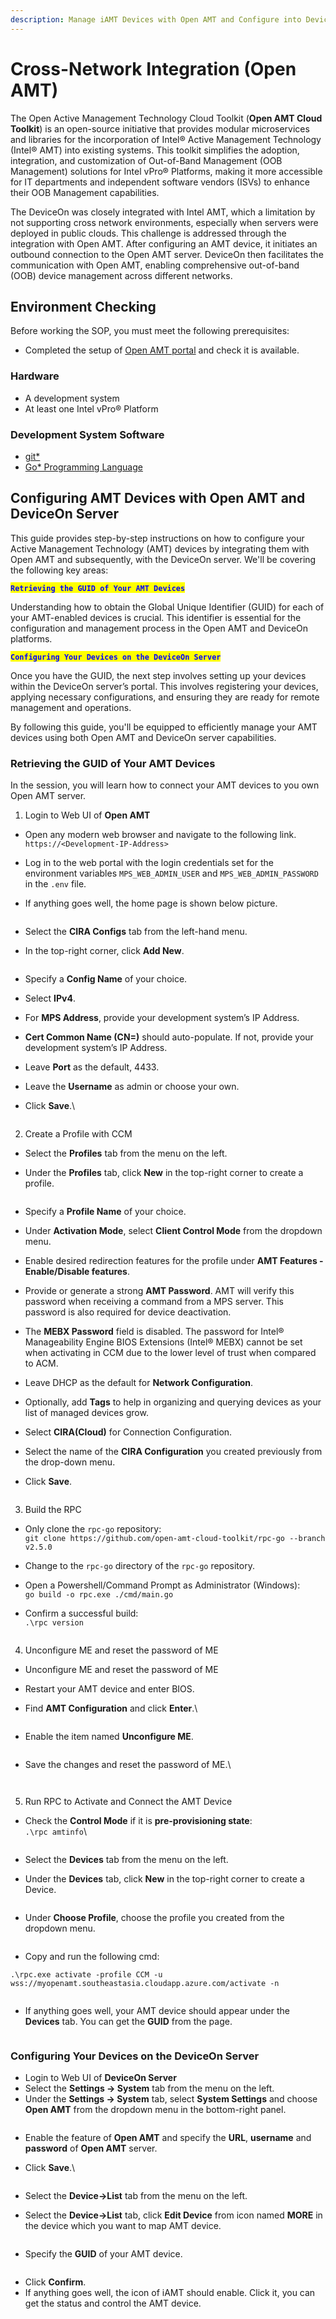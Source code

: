 ```yaml
---
description: Manage iAMT Devices with Open AMT and Configure into DeviceOn
---
```


# Cross-Network Integration (Open AMT)

The Open Active Management Technology Cloud Toolkit (**Open AMT Cloud Toolkit**) is an open-source initiative that provides modular microservices and libraries for the incorporation of Intel® Active Management Technology (Intel® AMT) into existing systems. This toolkit simplifies the adoption, integration, and customization of Out-of-Band Management (OOB Management) solutions for Intel vPro® Platforms, making it more accessible for IT departments and independent software vendors (ISVs) to enhance their OOB Management capabilities.

The DeviceOn was closely integrated with Intel AMT, which a limitation by not supporting cross network environments, especially when servers were deployed in public clouds. This challenge is addressed through the integration with Open AMT. After configuring an AMT device, it initiates an outbound connection to the Open AMT server. DeviceOn then facilitates the communication with Open AMT, enabling comprehensive out-of-band (OOB) device management across different networks.

## Environment Checking <a href="#enviroment-checking" id="enviroment-checking"></a>

Before working the SOP, you must meet the following prerequisites:

* Completed the setup of [Open AMT portal](https://open-amt-cloud-toolkit.github.io/docs/2.6/GetStarted/setup/) and check it is available.

### Hardware <a href="#hardware" id="hardware"></a>

* A development system
* At least one Intel vPro® Platform

### Development System Software <a href="#development-system-software" id="development-system-software"></a>

* [git\*](https://git-scm.com/downloads)
* [Go\* Programming Language](https://go.dev/)

## Configuring AMT Devices with Open AMT and DeviceOn Server

This guide provides step-by-step instructions on how to configure your Active Management Technology (AMT) devices by integrating them with Open AMT and subsequently, with the DeviceOn server. We'll be covering the following key areas:

<mark style="color:blue;">**`Retrieving the GUID of Your AMT Devices`**</mark>

Understanding how to obtain the Global Unique Identifier (GUID) for each of your AMT-enabled devices is crucial. This identifier is essential for the configuration and management process in the Open AMT and DeviceOn platforms.

<mark style="color:blue;">**`Configuring Your Devices on the DeviceOn Server`**</mark>

Once you have the GUID, the next step involves setting up your devices within the DeviceOn server’s portal. This involves registering your devices, applying necessary configurations, and ensuring they are ready for remote management and operations.

By following this guide, you'll be equipped to efficiently manage your AMT devices using both Open AMT and DeviceOn server capabilities.

### Retrieving the GUID of Your AMT Devices

In the session, you will learn how to connect your AMT devices to you own Open AMT server.

1. Login to Web UI of **Open AMT**

* Open any modern web browser and navigate to the following link.\
  `https://<Development-IP-Address>`
* Log in to the web portal with the login credentials set for the environment variables `MPS_WEB_ADMIN_USER` and `MPS_WEB_ADMIN_PASSWORD` in the `.env` file.
*   If anything goes well, the home page is shown below picture.

    <figure><img src="https://i.imgur.com/IP3pqxt.png" alt=""><figcaption></figcaption></figure>
* Select the **CIRA Configs** tab from the left-hand menu.
*   In the top-right corner, click **Add New**.

    <figure><img src="https://i.imgur.com/XOnYwsx.png" alt=""><figcaption></figcaption></figure>
* Specify a **Config Name** of your choice.
* Select **IPv4**.
* For **MPS Address**, provide your development system’s IP Address.
* **Cert Common Name (CN=)** should auto-populate. If not, provide your development system’s IP Address.
* Leave **Port** as the default, 4433.
* Leave the **Username** as admin or choose your own.
*   Click **Save**.\


    <figure><img src="../../.gitbook/assets/image (87).png" alt=""><figcaption></figcaption></figure>

2. Create a Profile with CCM

* Select the **Profiles** tab from the menu on the left.
*   Under the **Profiles** tab, click **New** in the top-right corner to create a profile.

    <figure><img src="https://i.imgur.com/uFVjTta.png" alt=""><figcaption></figcaption></figure>
* Specify a **Profile Name** of your choice.
* Under **Activation Mode**, select **Client Control Mode** from the dropdown menu.
* Enable desired redirection features for the profile under **AMT Features - Enable/Disable features**.
* Provide or generate a strong **AMT Password**. AMT will verify this password when receiving a command from a MPS server. This password is also required for device deactivation.
* The **MEBX Password** field is disabled. The password for Intel® Manageability Engine BIOS Extensions (Intel® MEBX) cannot be set when activating in CCM due to the lower level of trust when compared to ACM.
* Leave DHCP as the default for **Network Configuration**.
* Optionally, add **Tags** to help in organizing and querying devices as your list of managed devices grow.
* Select **CIRA(Cloud)** for Connection Configuration.
* Select the name of the **CIRA Configuration** you created previously from the drop-down menu.
*   Click **Save**.

    <figure><img src="../../.gitbook/assets/image (88).png" alt=""><figcaption></figcaption></figure>

3. Build the RPC

* Only clone the `rpc-go` repository:\
  `git clone https://github.com/open-amt-cloud-toolkit/rpc-go --branch v2.5.0`
* Change to the `rpc-go` directory of the `rpc-go` repository.
* Open a Powershell/Command Prompt as Administrator (Windows):\
  `go build -o rpc.exe ./cmd/main.go`
*   Confirm a successful build:\
    `.\rpc version`

    <figure><img src="https://i.imgur.com/P50qVkv.png" alt=""><figcaption></figcaption></figure>

4. Unconfigure ME and reset the password of ME

* Unconfigure ME and reset the password of ME
* Restart your AMT device and enter BIOS.
*   Find **AMT Configuration** and click **Enter**.\


    <figure><img src="https://i.imgur.com/KREfYcZ.png" alt=""><figcaption></figcaption></figure>
*   Enable the item named **Unconfigure ME**.

    <figure><img src="https://i.imgur.com/YzqOp0e.png" alt=""><figcaption></figcaption></figure>
*   Save the changes and reset the password of ME.\


    <figure><img src="https://i.imgur.com/JC9WTLW.png" alt=""><figcaption></figcaption></figure>

    <figure><img src="https://i.imgur.com/s5JC8Xa.png" alt=""><figcaption></figcaption></figure>

5. Run RPC to Activate and Connect the AMT Device

*   Check the **Control Mode** if it is **pre-provisioning state**:\
    `.\rpc amtinfo`\


    <figure><img src="https://i.imgur.com/g6jTNeb.png" alt=""><figcaption></figcaption></figure>
* Select the **Devices** tab from the menu on the left.
*   Under the **Devices** tab, click **New** in the top-right corner to create a Device.

    <figure><img src="https://i.imgur.com/ph6rJ8h.png" alt=""><figcaption></figcaption></figure>
*   Under **Choose Profile**, choose the profile you created from the dropdown menu.

    <figure><img src="https://i.imgur.com/6ts01UJ.png" alt=""><figcaption></figcaption></figure>
* Copy and run the following cmd:

```
.\rpc.exe activate -profile CCM -u wss://myopenamt.southeastasia.cloudapp.azure.com/activate -n
```

<figure><img src="https://i.imgur.com/WfBggI4.png" alt=""><figcaption></figcaption></figure>

*   If anything goes well, your AMT device should appear under the **Devices** tab. You can get the **GUID** from the page.

    <figure><img src="https://i.imgur.com/T5Ud61y.png" alt=""><figcaption></figcaption></figure>

### Configuring Your Devices on the DeviceOn Server

* Login to Web UI of **DeviceOn Server**
* Select the **Settings -> System** tab from the menu on the left.
* Under the **Settings → System** tab, select **System Settings** and choose **Open AMT** from the dropdown menu in the bottom-right panel.

<figure><img src="../../.gitbook/assets/image (94).png" alt=""><figcaption></figcaption></figure>

* Enable the feature of **Open AMT** and specify the **URL**, **username** and **password** of **Open AMT** server.
*   Click **Save**.\


    <figure><img src="../../.gitbook/assets/image (92).png" alt=""><figcaption></figcaption></figure>
* Select the **Device→List** tab from the menu on the left.
*   Select the **Device→List** tab, click **Edit Device** from icon named **MORE** in the device which you want to map AMT device.

    <figure><img src="https://i.imgur.com/9EmSKsE.png" alt=""><figcaption></figcaption></figure>
* Specify the **GUID** of your AMT device.

<figure><img src="../../.gitbook/assets/image (89).png" alt=""><figcaption></figcaption></figure>

* Click **Confirm**.
* If anything goes well, the icon of iAMT should enable. Click it, you can get the status and control the AMT device.

<figure><img src="../../.gitbook/assets/image (90).png" alt=""><figcaption></figcaption></figure>

<figure><img src="../../.gitbook/assets/image (91).png" alt=""><figcaption></figcaption></figure>
